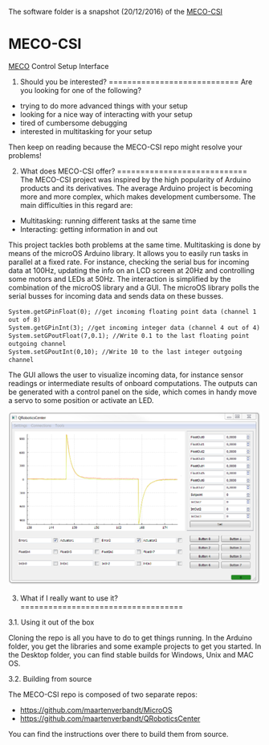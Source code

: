 The software folder is a snapshot (20/12/2016) of the [MECO-CSI](https://github.com/maartenverbandt/MECO-CSI) 

# MECO-CSI
[MECO](http://www.mech.kuleuven.be/en/pma/research/meco) Control Setup Interface

1. Should you be interested?
============================
Are you looking for one of the following?
* trying to do more advanced things with your setup
* looking for a nice way of interacting with your setup
* tired of cumbersome debugging
* interested in multitasking for your setup

Then keep on reading because the MECO-CSI repo might resolve your problems!

2. What does MECO-CSI offer?
============================
The MECO-CSI project was inspired by the high popularity of Arduino products and its derivatives. The average Arduino project is becoming more and more complex, which makes development cumbersome. The main difficulties in this regard are:
* Multitasking: running different tasks at the same time
* Interacting: getting information in and out

This project tackles both problems at the same time. Multitasking is done by means of the microOS Arduino library. It allows you to easily run tasks in parallel at a fixed rate. For instance, checking the serial bus for incoming data at 100Hz, updating the info on an LCD screen at 20Hz and controlling some motors and LEDs at 50Hz. The interaction is simplified by the combination of the microOS library and a GUI. The microOS library polls the serial busses for incoming data and sends data on these busses. 
~~~~
System.getGPinFloat(0); //get incoming floating point data (channel 1 out of 8)
System.getGPinInt(3); //get incoming integer data (channel 4 out of 4)
System.setGPoutFloat(7,0.1); //Write 0.1 to the last floating point outgoing channel
System.setGPoutInt(0,10); //Write 10 to the last integer outgoing channel
~~~~

The GUI allows the user to visualize incoming data, for instance sensor readings or intermediate results of onboard computations. The outputs can be generated with a control panel on the side, which comes in handy move a servo to some position or activate an LED.

![alt tag](https://raw.githubusercontent.com/maartenverbandt/MECO-CSI/master/Util/screenshot.png)

3. What if I really want to use it?
===================================

3.1. Using it out of the box

Cloning the repo is all you have to do to get things running. In the Arduino folder, you get the libraries and some example projects to get you started. In the Desktop folder, you can find stable builds for Windows, Unix and MAC OS. 

3.2. Building from source

The MECO-CSI repo is composed of two separate repos:
* https://github.com/maartenverbandt/MicroOS
* https://github.com/maartenverbandt/QRoboticsCenter

You can find the instructions over there to build them from source.

